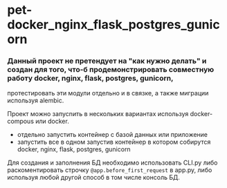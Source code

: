 # pet-docker_nginx_flask_postgres_gunicorn


### Данный проект не претендует на "как нужно делать" и создан для того, что-б продемонстрировать совместную работу docker, nginx, flask, postgres, gunicorn, 
протестировать эти модули отдельно и в связке, а также миграции используя alembic.

Проект можно запусnить в нескольких вариантах используя docker-compous или docker.
- отдельно запустить контейнер с базой данных или приложение
- запустить все в одном запустив контейнер в котором собирутся docker, nginx, flask, postgres, gunicorn

Для создания и заполнения БД необходимо использовать CLI.py либо раскоментировать строчку `@app.before_first_request` в app.py, либо используя любой другой способ в том числе консоль БД.   
